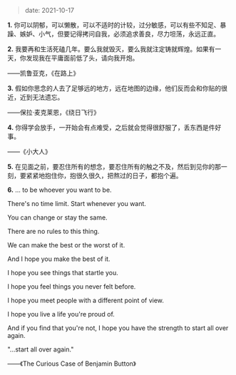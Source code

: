 
> date: 2021-10-17


**1.** 你可以阴郁，可以懒散，可以不适时的计较，过分敏感，可以有些不知足、暴躁、嫉妒、小气，但要记得拷问自我，必须追求善良，尽力坦荡，永远正直。 

**2.** 我要再和生活死磕几年。要么我就毁灭，要么我就注定铸就辉煌。如果有一天，你发现我在平庸面前低了头，请向我开炮。

——凯鲁亚克，《在路上》

**3.** 假如你思念的人去了足够远的地方，远在地图的边缘，他们反而会和你贴的很近，近到无法遗忘。

——保拉·麦克莱恩，《绕日飞行》

**4.** 你得学会放手，一开始会有点难受，之后就会觉得很舒服了，丢东西是件好事。

——《小大人》

**5.** 在见面之前，要忍住所有的想念，要忍住所有的触之不及，然后到见你的那一刻，要紧紧地抱住你，抱很久很久，把熬过的日子，都抱个遍。

**6.** ... to be whoever you want to be.

There's no time limit. Start whenever you want.

You can change or stay the same.

There are no rules to this thing.

We can make the best or the worst of it.

And I hope you make the best of it.

I hope you see things that startle you.

I hope you feel things you never felt before.

I hope you meet people with a different point of view.

I hope you live a life you're proud of.

And if you find that you're not, I hope you have the strength to start all over again.

"...start all over again."

——《The Curious Case of Benjamin Button》

